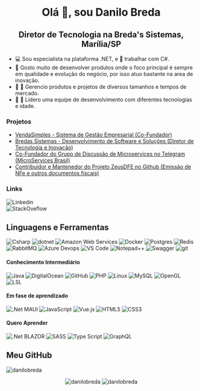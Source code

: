 <h1 align="center">Olá 👋, sou Danilo Breda</h1>
<h2 align="center">Diretor de Tecnologia na Breda's Sistemas, Marília/SP</h2>

- :computer: Sou especialista na plataforma .NET, e :blue_heart: trabalhar com C#.
- :rocket: Gosto muito de desenvolver produtos onde o foco principal é sempre em qualidade e evolução do negócio, por isso atuo bastante na area de inovação.
- :fax: :iphone: Gerencio produtos e projetos de diversos tamanhos e tempos de mercado.
- :boy: :older_man: Lidero uma equipe de desenvolvimento com diferentes tecnologias e idade.

### Projetos
<ul>
     <li><a href="https://vendasimples.com.br" target="_blank">VendaSimples - Sistema de Gestão Empresarial (Co-Fundador)</a></li>
     <li><a href="http://www.bredas.com.br" target="_blank">Bredas Sistemas - Desenvolvimento de Software e Soluções (Diretor de Tecnologia e Inovação)</a></li>
     <li><a href="https://t.me/microservicesbr" target="_blank">Co-Fundador do Grupo de Discussão de Microservices no Telegram (MicroServices Brasil)</a></li>
     <li><a href="https://github.com/ZeusAutomacao/DFe.NET" target="_blank">Contribuidor e Mantenedor do Projeto ZeusDFE no Github (Emissão de NFe e outros documentos fiscais)</a></li>
</ul>

### Links
<p>
     <img alt="Linkedin" src="https://img.shields.io/badge/-Linkedin-7c209C?style=social&logo=linkedin&logoColor=blue"><a href="https://linkedin.com/in/danilo-costa-breda-2b07589b" target="_blank"></a></img>
     <br/>
     <img alt="StackOveflow" src="https://img.shields.io/badge/-StackOveflow-7c209C?style=social&logo=stackoverflow&logoColor=orange"><a href="https://stackoverflow.com/users/2320132/danilo-breda" target="_blank"></a></img>     
</p>

## Linguagens e Ferramentas

<p>
  <img alt="Csharp" src="https://img.shields.io/badge/-C%23-7c209C?style=flat-square&logo=c-sharp&logoColor=white" />
  <img alt="dotnet" src="https://img.shields.io/badge/-.NET-702D91?style=flat-square&logo=.net&logoColor=white" />
  <img alt="Amazon Web Services" src="https://img.shields.io/badge/-AWS-e9b040?style=flat-square&logo=amazon%20aws&logoColor=white" />
  <img alt="Docker" src="https://img.shields.io/badge/-Docker-46a2f1?style=flat-square&logo=docker&logoColor=white" />
  <img alt="Postgres" src="https://img.shields.io/badge/-Postgres-338791?style=flat-square&logo=postgresql&logoColor=white" />
  <img alt="Redis" src="https://img.shields.io/badge/-Redis-e93940?style=flat-square&logo=redis&logoColor=white" />
  <img alt="RabbitMQ" src="https://img.shields.io/badge/Rabbitmq-FF6600?style=flat-square&logo=rabbitmq&logoColor=white" />
  <img alt="Azure Devops" src="https://img.shields.io/badge/-Azure%20Devops-0989D6?style=flat-square&logo=azure-devops&logoColor=white" />
  <img alt="VS Code" src="https://img.shields.io/badge/-Code-1073C9?style=flat-square&logo=visual%20studio%20code&logoColor=white" />
  <img alt="Notepad++" src="https://img.shields.io/badge/-Notepad++-green?style=flat-square&logo=notepadplusplus&logoColor=white" />
  <img alt="Swagger" src="https://img.shields.io/badge/-Swagger-47bb40?style=flat-square&logo=swagger&logoColor=white" />
  <img alt="git" src="https://img.shields.io/badge/-Git-F05032?style=flat-square&logo=git&logoColor=white" />
</p>

#### Conhecimento Intermediário

![Java](https://img.shields.io/badge/Java-black?style=flat-square&logo=Java)
![DigitalOcean](https://img.shields.io/badge/-Digital%20Ocean-black?style=flat-square&logo=digitalocean)
![GitHub](https://img.shields.io/badge/-GitHub-black?style=flat-square&logo=github)
![PHP](https://img.shields.io/badge/PHP-black?style=flat-square&logo=php)
![Linux](https://img.shields.io/badge/Linux-black?style=flat-square&logo=linux)
![MySQL](https://img.shields.io/badge/-MySQL-black?style=flat-square&logo=mysql)
![OpenGL](https://img.shields.io/badge/OpenGL-black.svg?style=flat-square&logo=opengl)
![LSL](https://img.shields.io/badge/SecondLife%20LSL-black.svg?style=flat-square&logo=Scratch)

#### Em fase de aprendizado
![.Net MAUI](https://img.shields.io/badge/MAUI-black?style=flat-square&logo=dotnet)
![JavaScript](https://img.shields.io/badge/-Java%20Script-black?style=flat-square&logo=javascript)
![Vue.js](https://img.shields.io/badge/Vue.js-black?style=flat-square&logo=vue.js)
![HTML5](https://img.shields.io/badge/-HTML5-black?style=flat-square&logo=html5)
![CSS3](https://img.shields.io/badge/-CSS3-black?style=flat-square&logo=css3)

#### Quero Aprender
![.Net BLAZOR](https://img.shields.io/badge/blazor-black.svg?style=flat-square&logo=blazor)
![SASS](https://img.shields.io/badge/SASS-black?style=flat-square&logo=SASS)
![Type Script](https://img.shields.io/badge/Type%20Script-black?style=flat-square&logo=typescript)
![GraphQL](https://img.shields.io/badge/-GraphQL-black?style=flat-square&logo=graphql)

## Meu GitHub
<img src="https://komarev.com/ghpvc/?username=danilobreda&label=Visualizações+de+perfil&style=flat-square&color=grey" alt="danilobreda" />
<p align="center">
     <img src="https://github-readme-stats.vercel.app/api/top-langs/?username=danilobreda&layout=compact" alt="danilobreda" />
     <img src="https://github-readme-stats.vercel.app/api?username=danilobreda&show_icons=true" alt="danilobreda" />
</p>
